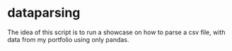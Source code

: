 # dataparsing

The idea of this script is to run a showcase on how to parse a csv file, with data from my portfolio using only pandas.
